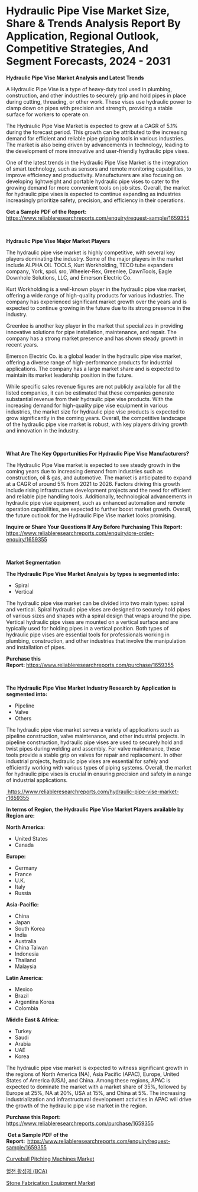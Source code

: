 <p><h1>Hydraulic Pipe Vise Market Size, Share & Trends Analysis Report By Application, Regional Outlook, Competitive Strategies, And Segment Forecasts, 2024 - 2031</h1></p><p><strong>Hydraulic Pipe Vise Market Analysis and Latest Trends</strong></p>
<p><p>A Hydraulic Pipe Vise is a type of heavy-duty tool used in plumbing, construction, and other industries to securely grip and hold pipes in place during cutting, threading, or other work. These vises use hydraulic power to clamp down on pipes with precision and strength, providing a stable surface for workers to operate on.</p><p>The Hydraulic Pipe Vise Market is expected to grow at a CAGR of 5.1% during the forecast period. This growth can be attributed to the increasing demand for efficient and reliable pipe gripping tools in various industries. The market is also being driven by advancements in technology, leading to the development of more innovative and user-friendly hydraulic pipe vises.</p><p>One of the latest trends in the Hydraulic Pipe Vise Market is the integration of smart technology, such as sensors and remote monitoring capabilities, to improve efficiency and productivity. Manufacturers are also focusing on developing lightweight and portable hydraulic pipe vises to cater to the growing demand for more convenient tools on job sites. Overall, the market for hydraulic pipe vises is expected to continue expanding as industries increasingly prioritize safety, precision, and efficiency in their operations.</p></p>
<p><strong>Get a Sample PDF of the Report:&nbsp;</strong> <a href="https://www.reliableresearchreports.com/enquiry/request-sample/1659355">https://www.reliableresearchreports.com/enquiry/request-sample/1659355</a></p>
<p>&nbsp;</p>
<p><strong>Hydraulic Pipe Vise Major Market Players</strong></p>
<p><p>The hydraulic pipe vise market is highly competitive, with several key players dominating the industry. Some of the major players in the market include ALPHA OIL TOOLS, Kurt Workholding, TECO tube expanders company, York, spol. sro, Wheeler-Rex, Greenlee, DawnTools, Eagle Downhole Solutions, LLC, and Emerson Electric Co.</p><p>Kurt Workholding is a well-known player in the hydraulic pipe vise market, offering a wide range of high-quality products for various industries. The company has experienced significant market growth over the years and is expected to continue growing in the future due to its strong presence in the industry.</p><p>Greenlee is another key player in the market that specializes in providing innovative solutions for pipe installation, maintenance, and repair. The company has a strong market presence and has shown steady growth in recent years.</p><p>Emerson Electric Co. is a global leader in the hydraulic pipe vise market, offering a diverse range of high-performance products for industrial applications. The company has a large market share and is expected to maintain its market leadership position in the future.</p><p>While specific sales revenue figures are not publicly available for all the listed companies, it can be estimated that these companies generate substantial revenue from their hydraulic pipe vise products. With the increasing demand for high-quality pipe vise equipment in various industries, the market size for hydraulic pipe vise products is expected to grow significantly in the coming years. Overall, the competitive landscape of the hydraulic pipe vise market is robust, with key players driving growth and innovation in the industry.</p></p>
<p>&nbsp;</p>
<p><strong>What Are The Key Opportunities For Hydraulic Pipe Vise Manufacturers?</strong></p>
<p><p>The Hydraulic Pipe Vise market is expected to see steady growth in the coming years due to increasing demand from industries such as construction, oil & gas, and automotive. The market is anticipated to expand at a CAGR of around 5% from 2021 to 2026. Factors driving this growth include rising infrastructure development projects and the need for efficient and reliable pipe handling tools. Additionally, technological advancements in hydraulic pipe vise equipment, such as enhanced automation and remote operation capabilities, are expected to further boost market growth. Overall, the future outlook for the Hydraulic Pipe Vise market looks promising.</p></p>
<p><strong>Inquire or Share Your Questions If Any Before Purchasing This Report:</strong> <a href="https://www.reliableresearchreports.com/enquiry/pre-order-enquiry/1659355">https://www.reliableresearchreports.com/enquiry/pre-order-enquiry/1659355</a></p>
<p>&nbsp;</p>
<p><strong>Market Segmentation</strong></p>
<p><strong>The Hydraulic Pipe Vise Market Analysis by types is segmented into:</strong></p>
<p><ul><li>Spiral</li><li>Vertical</li></ul></p>
<p><p>The hydraulic pipe vise market can be divided into two main types: spiral and vertical. Spiral hydraulic pipe vises are designed to securely hold pipes of various sizes and shapes with a spiral design that wraps around the pipe. Vertical hydraulic pipe vises are mounted on a vertical surface and are typically used for holding pipes in a vertical position. Both types of hydraulic pipe vises are essential tools for professionals working in plumbing, construction, and other industries that involve the manipulation and installation of pipes.</p></p>
<p><strong>Purchase this Report:&nbsp;</strong><a href="https://www.reliableresearchreports.com/purchase/1659355">https://www.reliableresearchreports.com/purchase/1659355</a></p>
<p>&nbsp;</p>
<p><strong>The Hydraulic Pipe Vise Market Industry Research by Application is segmented into:</strong></p>
<p><ul><li>Pipeline</li><li>Valve</li><li>Others</li></ul></p>
<p><p>The hydraulic pipe vise market serves a variety of applications such as pipeline construction, valve maintenance, and other industrial projects. In pipeline construction, hydraulic pipe vises are used to securely hold and twist pipes during welding and assembly. For valve maintenance, these tools provide a stable grip on valves for repair and replacement. In other industrial projects, hydraulic pipe vises are essential for safely and efficiently working with various types of piping systems. Overall, the market for hydraulic pipe vises is crucial in ensuring precision and safety in a range of industrial applications.</p></p>
<p><a href="https://www.reliableresearchreports.com/hydraulic-pipe-vise-market-r1659355">&nbsp;https://www.reliableresearchreports.com/hydraulic-pipe-vise-market-r1659355</a></p>
<p><strong>In terms of Region, the Hydraulic Pipe Vise Market Players available by Region are:</strong></p>
<p>
    <p> <strong> North America: </strong>
        <ul>
            <li>United States</li>
            <li>Canada</li>
        </ul>
        </p> 
    <p> <strong> Europe: </strong>
        <ul>
            <li>Germany</li>
            <li>France</li>
            <li>U.K.</li>
            <li>Italy</li>
            <li>Russia</li>
        </ul>
        </p> 
    <p> <strong> Asia-Pacific: </strong>
        <ul>
            <li>China</li>
            <li>Japan</li>
            <li>South Korea</li>
            <li>India</li>
            <li>Australia</li>
            <li>China Taiwan</li>
            <li>Indonesia</li>
            <li>Thailand</li>
            <li>Malaysia</li>
        </ul>
        </p> 
    <p> <strong> Latin America: </strong>
        <ul>
            <li>Mexico</li>
            <li>Brazil</li>
            <li>Argentina Korea</li>
            <li>Colombia</li>
        </ul>
        </p> 
    <p> <strong> Middle East & Africa: </strong>
        <ul>
            <li>Turkey</li>
            <li>Saudi</li>
            <li>Arabia</li>
            <li>UAE</li>
            <li>Korea</li>
        </ul>
    </p>
    </p>
<p><p>The hydraulic pipe vise market is expected to witness significant growth in the regions of North America (NA), Asia Pacific (APAC), Europe, United States of America (USA), and China. Among these regions, APAC is expected to dominate the market with a market share of 35%, followed by Europe at 25%, NA at 20%, USA at 15%, and China at 5%. The increasing industrialization and infrastructural development activities in APAC will drive the growth of the hydraulic pipe vise market in the region.</p></p>
<p><strong>Purchase this Report: </strong><a href="https://www.reliableresearchreports.com/purchase/1659355">https://www.reliableresearchreports.com/purchase/1659355</a></p>
<p>&nbsp;<strong>Get a Sample PDF of the Report:&nbsp;&nbsp;</strong><a href="https://www.reliableresearchreports.com/enquiry/request-sample/1659355">https://www.reliableresearchreports.com/enquiry/request-sample/1659355</a></p>
<p><strong></strong></p>
<p><p><a href="https://www.linkedin.com/pulse/curveball-pitching-machines-market-comprehensive-assessment-type-nbnle">Curveball Pitching Machines Market</a></p><p><a href="https://github.com/MayeKuhic00/Market-Research-Report-List-1/blob/main/699104087942.md">혈전 활성제 (BCA)</a></p><p><a href="https://www.linkedin.com/pulse/stone-fabrication-equipment-market-comprehensive-assessment-h6dhc">Stone Fabrication Equipment Market</a></p></p>